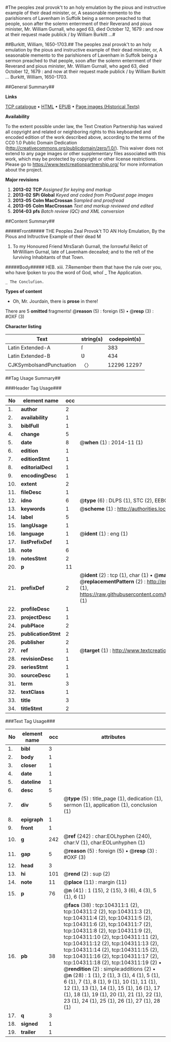 #The peoples zeal provok't to an holy emulation by the pious and instructive example of their dead minister, or, A seasonable memento to the parishioners of Lavenham in Suffolk being a sermon preached to that people, soon after the solemn enterrment of their Reverand and pious minister, Mr. William Gurnall, who aged 63, died October 12, 1679 : and now at their request made publick / by William Burkitt ...#

##Burkitt, William, 1650-1703.##
The peoples zeal provok't to an holy emulation by the pious and instructive example of their dead minister, or, A seasonable memento to the parishioners of Lavenham in Suffolk being a sermon preached to that people, soon after the solemn enterrment of their Reverand and pious minister, Mr. William Gurnall, who aged 63, died October 12, 1679 : and now at their request made publick / by William Burkitt ...
Burkitt, William, 1650-1703.

##General Summary##

**Links**

[TCP catalogue](http://www.ota.ox.ac.uk/tcp/)  • 
[HTML](http://tei.it.ox.ac.uk/tcp/Texts-HTML/free/A30/A30304.html)  • 
[EPUB](http://tei.it.ox.ac.uk/tcp/Texts-EPUB/free/A30/A30304.epub) • 
[Page images (Historical Texts)](https://historicaltexts.jisc.ac.uk/eebo-15666620e)

**Availability**

To the extent possible under law, the Text Creation Partnership has waived all copyright and related or neighboring rights to this keyboarded and encoded edition of the work described above, according to the terms of the CC0 1.0 Public Domain Dedication (http://creativecommons.org/publicdomain/zero/1.0/). This waiver does not extend to any page images or other supplementary files associated with this work, which may be protected by copyright or other license restrictions. Please go to https://www.textcreationpartnership.org/ for more information about the project.

**Major revisions**

1. __2013-02__ __TCP__ *Assigned for keying and markup*
1. __2013-02__ __SPi Global__ *Keyed and coded from ProQuest page images*
1. __2013-05__ __Colm MacCrossan__ *Sampled and proofread*
1. __2013-05__ __Colm MacCrossan__ *Text and markup reviewed and edited*
1. __2014-03__ __pfs__ *Batch review (QC) and XML conversion*

##Content Summary##

#####Front#####
THE Peoples Zeal Provok't TO AN Holy Emulation, By the Pious and Inſtructive Example of their dead M
1. To my Honoured Friend MrsSarah Gurnall, the ſorrowful Relict of MrWilliam Gurnal, late of Lavenham deceaſed; and to the reſt of the ſurviving Inhabitants of that Town.

#####Body#####
HEB. xiii. 7.Remember them that have the rule over you, who have ſpoken to you the word of God, whoſ
    _ The Application.

    _ The Concluſion.

**Types of content**

  * Oh, Mr. Jourdain, there is **prose** in there!

There are 5 **omitted** fragments! 
 @__reason__ (5) : foreign (5)  •  @__resp__ (3) : #OXF (3)

**Character listing**


|Text|string(s)|codepoint(s)|
|---|---|---|
|Latin Extended-A|ſ|383|
|Latin Extended-B|Ʋ|434|
|CJKSymbolsandPunctuation|〈〉|12296 12297|

##Tag Usage Summary##

###Header Tag Usage###

|No|element name|occ|attributes|
|---|---|---|---|
|1.|__author__|2||
|2.|__availability__|1||
|3.|__biblFull__|1||
|4.|__change__|5||
|5.|__date__|8| @__when__ (1) : 2014-11 (1)|
|6.|__edition__|1||
|7.|__editionStmt__|1||
|8.|__editorialDecl__|1||
|9.|__encodingDesc__|1||
|10.|__extent__|2||
|11.|__fileDesc__|1||
|12.|__idno__|6| @__type__ (6) : DLPS (1), STC (2), EEBO-CITATION (1), OCLC (1), VID (1)|
|13.|__keywords__|1| @__scheme__ (1) : http://authorities.loc.gov/ (1)|
|14.|__label__|5||
|15.|__langUsage__|1||
|16.|__language__|1| @__ident__ (1) : eng (1)|
|17.|__listPrefixDef__|1||
|18.|__note__|6||
|19.|__notesStmt__|2||
|20.|__p__|11||
|21.|__prefixDef__|2| @__ident__ (2) : tcp (1), char (1)  •  @__matchPattern__ (2) : ([0-9\-]+):([0-9IVX]+) (1), (.+) (1)  •  @__replacementPattern__ (2) : http://eebo.chadwyck.com/downloadtiff?vid=$1&page=$2 (1), https://raw.githubusercontent.com/textcreationpartnership/Texts/master/tcpchars.xml#$1 (1)|
|22.|__profileDesc__|1||
|23.|__projectDesc__|1||
|24.|__pubPlace__|2||
|25.|__publicationStmt__|2||
|26.|__publisher__|2||
|27.|__ref__|1| @__target__ (1) : http://www.textcreationpartnership.org/docs/. (1)|
|28.|__revisionDesc__|1||
|29.|__seriesStmt__|1||
|30.|__sourceDesc__|1||
|31.|__term__|3||
|32.|__textClass__|1||
|33.|__title__|3||
|34.|__titleStmt__|2||


###Text Tag Usage###

|No|element name|occ|attributes|
|---|---|---|---|
|1.|__bibl__|3||
|2.|__body__|1||
|3.|__closer__|1||
|4.|__date__|1||
|5.|__dateline__|1||
|6.|__desc__|5||
|7.|__div__|5| @__type__ (5) : title_page (1), dedication (1), sermon (1), application (1), conclusion (1)|
|8.|__epigraph__|1||
|9.|__front__|1||
|10.|__g__|242| @__ref__ (242) : char:EOLhyphen (240), char:V (1), char:EOLunhyphen (1)|
|11.|__gap__|5| @__reason__ (5) : foreign (5)  •  @__resp__ (3) : #OXF (3)|
|12.|__head__|3||
|13.|__hi__|101| @__rend__ (2) : sup (2)|
|14.|__note__|11| @__place__ (11) : margin (11)|
|15.|__p__|76| @__n__ (41) : 1 (15), 2 (15), 3 (6), 4 (3), 5 (1), 6 (1)|
|16.|__pb__|38| @__facs__ (38) : tcp:104311:1 (2), tcp:104311:2 (2), tcp:104311:3 (2), tcp:104311:4 (2), tcp:104311:5 (2), tcp:104311:6 (2), tcp:104311:7 (2), tcp:104311:8 (2), tcp:104311:9 (2), tcp:104311:10 (2), tcp:104311:11 (2), tcp:104311:12 (2), tcp:104311:13 (2), tcp:104311:14 (2), tcp:104311:15 (2), tcp:104311:16 (2), tcp:104311:17 (2), tcp:104311:18 (2), tcp:104311:19 (2)  •  @__rendition__ (2) : simple:additions (2)  •  @__n__ (28) : 1 (1), 2 (1), 3 (1), 4 (1), 5 (1), 6 (1), 7 (1), 8 (1), 9 (1), 10 (1), 11 (1), 12 (1), 13 (1), 14 (1), 15 (1), 16 (1), 17 (1), 18 (1), 19 (1), 20 (1), 21 (1), 22 (1), 23 (1), 24 (1), 25 (1), 26 (1), 27 (1), 28 (1)|
|17.|__q__|3||
|18.|__signed__|1||
|19.|__trailer__|1||
